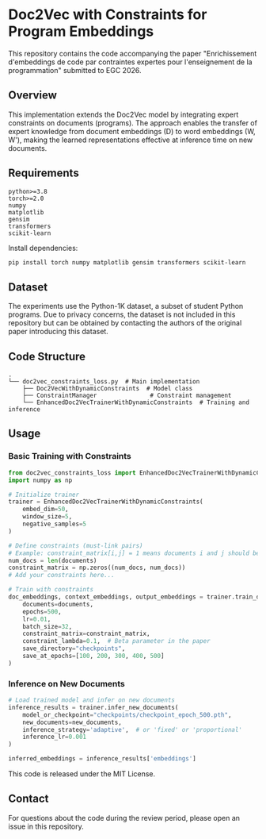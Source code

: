 # Doc2Vec with Constraints for Program Embeddings

This repository contains the code accompanying the paper "Enrichissement d'embeddings de code par contraintes expertes pour l'enseignement de la programmation" submitted to EGC 2026.

## Overview

This implementation extends the Doc2Vec model by integrating expert constraints on documents (programs). The approach enables the transfer of expert knowledge from document embeddings (D) to word embeddings (W, W'), making the learned representations effective at inference time on new documents.

## Requirements
```
python>=3.8
torch>=2.0
numpy
matplotlib
gensim
transformers
scikit-learn
```

Install dependencies:
```bash
pip install torch numpy matplotlib gensim transformers scikit-learn
```

## Dataset

The experiments use the Python-1K dataset, a subset of student Python programs. Due to privacy concerns, the dataset is not included in this repository but can be obtained by contacting the authors of the original paper introducing this dataset.

## Code Structure
```
.
└── doc2vec_constraints_loss.py  # Main implementation
    ├── Doc2VecWithDynamicConstraints  # Model class
    ├── ConstraintManager               # Constraint management
    └── EnhancedDoc2VecTrainerWithDynamicConstraints  # Training and inference
```

## Usage

### Basic Training with Constraints
```python
from doc2vec_constraints_loss import EnhancedDoc2VecTrainerWithDynamicConstraints
import numpy as np

# Initialize trainer
trainer = EnhancedDoc2VecTrainerWithDynamicConstraints(
    embed_dim=50,
    window_size=5,
    negative_samples=5
)

# Define constraints (must-link pairs)
# Example: constraint_matrix[i,j] = 1 means documents i and j should be close
num_docs = len(documents)
constraint_matrix = np.zeros((num_docs, num_docs))
# Add your constraints here...

# Train with constraints
doc_embeddings, context_embeddings, output_embeddings = trainer.train_doc2vec_with_constraints(
    documents=documents,
    epochs=500,
    lr=0.01,
    batch_size=32,
    constraint_matrix=constraint_matrix,
    constraint_lambda=0.1,  # Beta parameter in the paper
    save_directory="checkpoints",
    save_at_epochs=[100, 200, 300, 400, 500]
)
```

### Inference on New Documents
```python
# Load trained model and infer on new documents
inference_results = trainer.infer_new_documents(
    model_or_checkpoint="checkpoints/checkpoint_epoch_500.pth",
    new_documents=new_documents,
    inference_strategy='adaptive',  # or 'fixed' or 'proportional'
    inference_lr=0.001
)

inferred_embeddings = inference_results['embeddings']
```
This code is released under the MIT License.

## Contact

For questions about the code during the review period, please open an issue in this repository.
